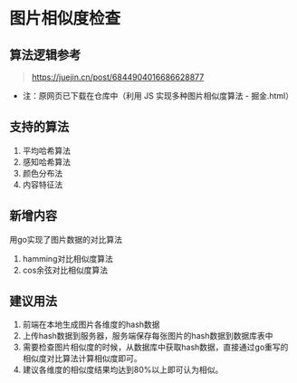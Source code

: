 # 图片相似度检查

## 算法逻辑参考
> https://juejin.cn/post/6844904016686628877

- 注：原网页已下载在仓库中（利用 JS 实现多种图片相似度算法 - 掘金.html）

## 支持的算法
1. 平均哈希算法
2. 感知哈希算法
3. 颜色分布法
4. 内容特征法

## 新增内容
用go实现了图片数据的对比算法
1. hamming对比相似度算法
2. cos余弦对比相似度算法

## 建议用法
1. 前端在本地生成图片各维度的hash数据
2. 上传hash数据到服务器，服务端保存每张图片的hash数据到数据库表中
3. 需要检查图片相似度的时候，从数据库中获取hash数据，直接通过go重写的相似度对比算法计算相似度即可。
4. 建议各维度的相似度结果均达到80%以上即可认为相似。

